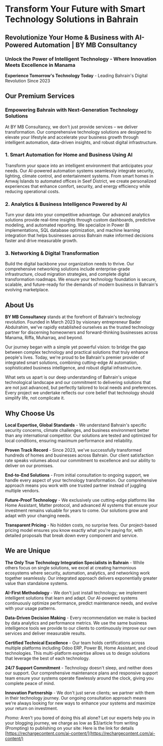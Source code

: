 **Transform Your Future with Smart Technology Solutions in Bahrain**
====================================================================

**Revolutionize Your Home & Business with AI-Powered Automation | BY MB Consultancy**
-------------------------------------------------------------------------------------

### **Unlock the Power of Intelligent Technology - Where Innovation Meets Excellence in Manama**

**Experience Tomorrow's Technology Today** - Leading Bahrain's Digital Revolution Since 2023

**Our Premium Services**
------------------------

### **Empowering Bahrain with Next-Generation Technology Solutions**

At BY MB Consultancy, we don't just provide services – we deliver transformation. Our comprehensive technology solutions are designed to elevate your lifestyle and accelerate your business growth through intelligent automation, data-driven insights, and robust digital infrastructure.

### **1\. Smart Automation for Home and Business Using AI**

Transform your space into an intelligent environment that anticipates your needs. Our AI-powered automation systems seamlessly integrate security, lighting, climate control, and entertainment systems. From smart homes in Amwaj Islands to automated offices in Seef District, we create personalized experiences that enhance comfort, security, and energy efficiency while reducing operational costs.

### **2\. Analytics & Business Intelligence Powered by AI**

Turn your data into your competitive advantage. Our advanced analytics solutions provide real-time insights through custom dashboards, predictive modeling, and automated reporting. We specialize in Power BI implementations, SQL database optimization, and machine learning integration that helps businesses across Bahrain make informed decisions faster and drive measurable growth.

### **3\. Networking & Digital Transformation**

Build the digital backbone your organization needs to thrive. Our comprehensive networking solutions include enterprise-grade infrastructure, cloud migration strategies, and complete digital transformation roadmaps. We ensure your technology foundation is secure, scalable, and future-ready for the demands of modern business in Bahrain's evolving marketplace.

**About Us**
------------

**BY MB Consultancy** stands at the forefront of Bahrain's technology revolution. Founded in March 2023 by visionary entrepreneur Bader Abdulrahim, we've rapidly established ourselves as the trusted technology partner for discerning homeowners and forward-thinking businesses across Manama, Riffa, Muharraq, and beyond.

Our journey began with a simple yet powerful vision: to bridge the gap between complex technology and practical solutions that truly enhance people's lives. Today, we're proud to be Bahrain's premier provider of integrated smart solutions, combining cutting-edge AI automation, sophisticated business intelligence, and robust digital infrastructure.

What sets us apart is our deep understanding of Bahrain's unique technological landscape and our commitment to delivering solutions that are not just advanced, but perfectly tailored to local needs and preferences. Every project we undertake reflects our core belief that technology should simplify life, not complicate it.

**Why Choose Us**
-----------------

**Local Expertise, Global Standards** - We understand Bahrain's specific security concerns, climate challenges, and business environment better than any international competitor. Our solutions are tested and optimized for local conditions, ensuring maximum performance and reliability.

**Proven Track Record** - Since 2023, we've successfully transformed hundreds of homes and businesses across Bahrain. Our client satisfaction rate speaks volumes about our commitment to excellence and our ability to deliver on our promises.

**End-to-End Solutions** - From initial consultation to ongoing support, we handle every aspect of your technology transformation. Our comprehensive approach means you work with one trusted partner instead of juggling multiple vendors.

**Future-Proof Technology** - We exclusively use cutting-edge platforms like Home Assistant, Matter protocol, and advanced AI systems that ensure your investment remains valuable for years to come. Our solutions grow and adapt with your changing needs.

**Transparent Pricing** - No hidden costs, no surprise fees. Our project-based pricing model ensures you know exactly what you're paying for, with detailed proposals that break down every component and service.

**We are Unique**
-----------------

**The Only True Technology Integration Specialists in Bahrain** - While others focus on single solutions, we excel at creating harmonious ecosystems where security, automation, analytics, and networking work together seamlessly. Our integrated approach delivers exponentially greater value than standalone systems.

**AI-First Methodology** - We don't just install technology; we implement intelligent solutions that learn and adapt. Our AI-powered systems continuously optimize performance, predict maintenance needs, and evolve with your usage patterns.

**Data-Driven Decision Making** - Every recommendation we make is backed by data analytics and performance metrics. We use the same business intelligence tools we provide to our clients to continuously improve our own services and deliver measurable results.

**Certified Technical Excellence** - Our team holds certifications across multiple platforms including Odoo ERP, Power BI, Home Assistant, and cloud technologies. This multi-platform expertise allows us to design solutions that leverage the best of each technology.

**24/7 Support Commitment** - Technology doesn't sleep, and neither does our support. Our comprehensive maintenance plans and responsive support team ensure your systems operate flawlessly around the clock, giving you complete peace of mind.

**Innovation Partnership** - We don't just serve clients; we partner with them in their technology journey. Our ongoing consultation approach means we're always looking for new ways to enhance your systems and maximize your return on investment.

_Promo:_ Aren't you bored of doing this all alone? Let our experts help you in your blogging journey, we charge as low as $3/article from writing (Prompting) to publishing on your site: Here is the link for details [https://rechargecontent.com/ai-content/](https://rechargecontent.com/ai-content/)